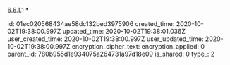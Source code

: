 6.6.1.1 *

id: 01ec020568434ae58dc132bed3975906
created_time: 2020-10-02T19:38:00.997Z
updated_time: 2020-10-02T19:38:01.036Z
user_created_time: 2020-10-02T19:38:00.997Z
user_updated_time: 2020-10-02T19:38:00.997Z
encryption_cipher_text: 
encryption_applied: 0
parent_id: 780b955d1e934075a264731a97d18e09
is_shared: 0
type_: 2